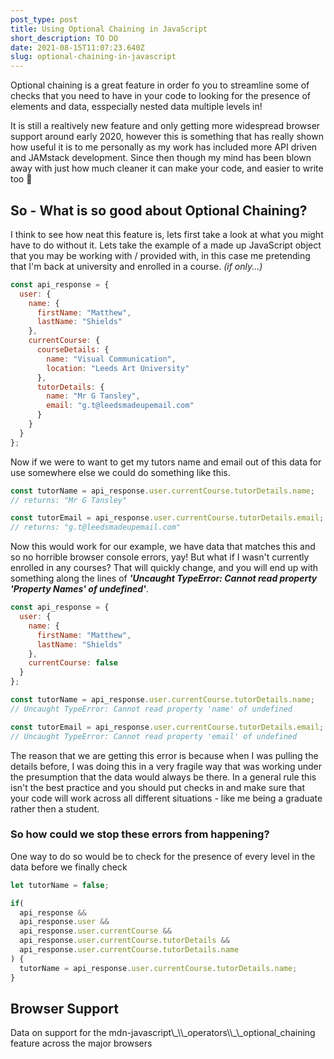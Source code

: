 ```yaml
---
post_type: post
title: Using Optional Chaining in JavaScript
short_description: TO DO
date: 2021-08-15T11:07:23.640Z
slug: optional-chaining-in-javascript
---
```

Optional chaining is a great feature in order fo you to streamline some of checks that you need to have in your code to looking for the presence of elements and data, esspecially nested data multiple levels in!

It is still a realtively new feature and only getting more widespread browser support around early 2020, however this is something that has really shown how useful it is to me personally as my work has included more API driven and JAMstack development. Since then though my mind has been blown away with just how much cleaner it can make your code, and easier to write too 🤯

## So - What is so good about Optional Chaining?

I think to see how neat this feature is, lets first take a look at what you might have to do without it. Lets take the example of a made up JavaScript object that you may be working with / provided with, in this case me pretending that I'm back at university and enrolled in a course. *(if only...)*

```javascript
const api_response = {
  user: {
    name: {
      firstName: "Matthew",
      lastName: "Shields"
    },
    currentCourse: {
      courseDetails: {
        name: "Visual Communication",
        location: "Leeds Art University"
      },
      tutorDetails: {
        name: "Mr G Tansley",
        email: "g.t@leedsmadeupemail.com"
      }
    }
  }
};
```

Now if we were to want to get my tutors name and email out of this data for use somewhere else we could do something like this.

```javascript
const tutorName = api_response.user.currentCourse.tutorDetails.name;
// returns: "Mr G Tansley"

const tutorEmail = api_response.user.currentCourse.tutorDetails.email;
// returns: "g.t@leedsmadeupemail.com"
```

Now this would work for our example, we have data that matches this and so no horrible browser console errors, yay! But what if I wasn't currently enrolled in any courses? That will quickly change, and you will end up with something along the lines of ***'Uncaught TypeError: Cannot read property 'Property Names' of undefined'***.

```javascript
const api_response = {
  user: {
    name: {
      firstName: "Matthew",
      lastName: "Shields"
    },
    currentCourse: false
  }
};

const tutorName = api_response.user.currentCourse.tutorDetails.name;
// Uncaught TypeError: Cannot read property 'name' of undefined

const tutorEmail = api_response.user.currentCourse.tutorDetails.email;
// Uncaught TypeError: Cannot read property 'email' of undefined
```

The reason that we are getting this error is because when I was pulling the details before, I was doing this in a very fragile way that was working under the presumption that the data would always be there. In a general rule this isn't the best practice and you should put checks in and make sure that your code will work across all different situations - like me being a graduate rather then a student.

### So how could we stop these errors from happening?

One way to do so would be to check for the presence of every level in the data before we finally check

```javascript
let tutorName = false;

if(
  api_response && 
  api_response.user && 
  api_response.user.currentCourse && 
  api_response.user.currentCourse.tutorDetails && 
  api_response.user.currentCourse.tutorDetails.name
) {
  tutorName = api_response.user.currentCourse.tutorDetails.name;
}
```

## Browser Support

<script src="https://cdn.jsdelivr.net/gh/ireade/caniuse-embed/public/caniuse-embed.min.js"></script>

<p class="ciu\_embed" data-feature="mdn-javascript\\_\\_operators\\_\_optional_chaining" data-periods="future_1,current,past_1,past_2" data-accessible-colours="true">
<p>Data on support for the mdn-javascript\_\\_operators\\_\_optional_chaining feature across the major browsers</p>
</p>